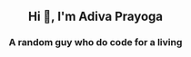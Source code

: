 <h2 align="center">Hi 👋, I'm Adiva Prayoga</h2>
<h3 align="center">A random guy who do code for a living</h3>

